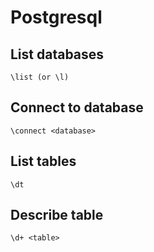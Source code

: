 # Postgresql
## List databases
```
\list (or \l)
```

## Connect to database
```
\connect <database>
```

## List tables
```
\dt
```

## Describe table
```
\d+ <table>
```
